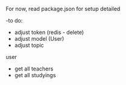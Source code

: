 For now, read package.json for setup detailed

-to do:
* adjust token (redis - delete)
* adjust model (User)
* adjust topic

user
- get all teachers
- get all studyings
